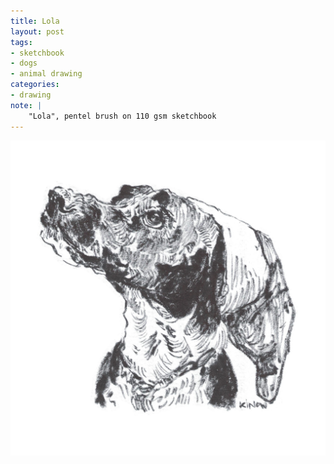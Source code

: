 ```yaml
---
title: Lola
layout: post
tags:
- sketchbook
- dogs
- animal drawing
categories:
- drawing
note: |
    "Lola", pentel brush on 110 gsm sketchbook
---
```


<img src="/assets/pages/art/images/lola.png">
